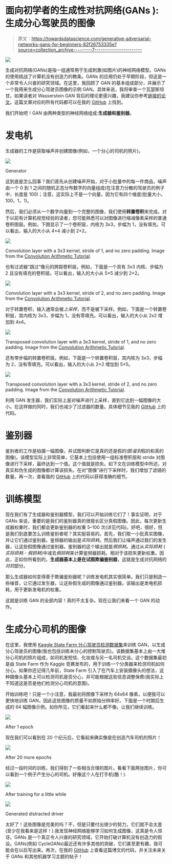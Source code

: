 # 面向初学者的生成性对抗网络(GANs ):生成分心驾驶员的图像

> 原文：<https://towardsdatascience.com/generative-adversarial-networks-gans-for-beginners-82f26753335e?source=collection_archive---------7----------------------->

![](img/943fc54eb9899496a34860e435d30765.png)

生成对抗网络(GANs)是指一组通常用于生成刺激(如图片)的神经网络模型。GANs 的使用挑战了计算机没有创造力的教条。GANs 的应用仍处于早期阶段，但这是一个非常令人兴奋的研究领域。在这里，我回顾了 GAN 的基本组成部分，并展示了一个我用来生成分心驾驶员图像的示例 GAN。具体来说，我将审查一个瓦瑟斯坦甘。如果读者对 Wasserstein GAN 背后的理论更感兴趣，我建议你参考[链接的论文](https://arxiv.org/abs/1701.07875)。这篇文章对应的所有代码都可以在我的 [GitHub](https://github.com/zachmonge/wgan_statefarm) 上找到。

我们开始吧！GAN 由两种类型的神经网络组成:**生成器和鉴别器**。

# 发电机

生成器的工作是获取噪声并创建图像(例如，一个分心的司机的照片)。

![](img/2189327401998ef8431607c466f56329.png)

Generator

这到底是怎么回事？我们首先从创建噪声开始，对于小批量中的每一件商品，噪声由一个 0 到 1 之间的随机正态分布数字的向量组成(在注意力分散的驾驶员的例子中，长度是 100)；注意，这实际上不是一个向量，因为它有四个维度(批量大小，100，1，1)。

然后，我们必须从一个数字向量到一个完整的图像，我们使用**转置卷积**来完成。对于以前有计算机视觉经验的读者，您可能熟悉可以对图像进行缩减像素采样的普通卷积图层。例如，下图显示了一个卷积层，内核为 3x3，步幅为 1，没有填充。可以看出，输入的大小从 4×4 减小到 2×2。

![](img/7ce1a3030d8dcdf019d7bc893b01693b.png)

Convolution layer with a 3x3 kernel, stride of 1, and no zero padding. Image from the [Convolution Arithmetic Tutorial](http://deeplearning.net/software/theano/tutorial/conv_arithmetic.html).

也有过滤器“跳过”像元的跨距卷积层。例如，下面是一个具有 3x3 内核、步幅为 2 且没有填充的卷积层。可以看出，输入的大小从 5×5 减少到 2×2。

![](img/cb9cbef8e7cbeed211bdc58804b830b6.png)

Convolution layer with a 3x3 kernel, stride of 2, and no zero padding. Image from the [Convolution Arithmetic Tutorial](http://deeplearning.net/software/theano/tutorial/conv_arithmetic.html).

对于转置卷积，输入通常会被*上采样*，而不是被下采样。例如，下面是一个转置卷积层，其内核为 3x3，步幅为 1，没有零填充。可以看出，输入的大小从 2x2 增加到 4x4。

![](img/5490987ddd501ee7beda12a2c92b255c.png)

Transposed convolution layer with a 3x3 kernel, stride of 1, and no zero padding. Image from the [Convolution Arithmetic Tutorial](http://deeplearning.net/software/theano/tutorial/conv_arithmetic.html).

还有带步幅的转置卷积层。例如，下面是一个转置卷积层，其内核为 3x3，步幅为 2，没有零填充。可以看出，输入的大小从 2×2 增加到 5×5。

![](img/a29e5933d6138a54d4679148aa6c60fd.png)

Transposed convolution layer with a 3x3 kernel, stride of 2, and no zero padding. Image from the [Convolution Arithmetic Tutorial](http://deeplearning.net/software/theano/tutorial/conv_arithmetic.html).

利用 GAN 发生器，我们实际上是对噪声进行上采样，直到它达到一幅图像的大小。在这样做的同时，我们也减少了过滤器的数量。具体细节见我的 [GitHub](https://github.com/zachmonge/wgan_statefarm) 上的代码。

# 鉴别器

鉴别者的工作是拍摄一幅图像，并试图判断它是真的还是假的(即*鉴别*假的和真的图像)。该模型实际上非常简单，它基本上包括使用一组标准卷积层和 stride 对图像进行下采样，最终达到一个值。这个值就是损失。如下文在训练模型中所述，对真实和伪生成的图像都计算该损失。在对“图像”进行下采样时，我们增加了滤镜的数量。再一次，查看我的 [GitHub](https://github.com/zachmonge/wgan_statefarm) 上的代码以获得准确的细节。

# **训练模型**

现在我们有了生成器和鉴别器模型，我们可以开始训练它们了！事实证明，对于 GANs 来说，重要的是我们的鉴别器真的很擅长区分真假图像。因此，每次更新生成器权重时，我们都会更新鉴别器的权重 5–100 次(详见代码)。好吧，很好，但是我们到底要怎么训练鉴别者呢？其实挺容易的。首先，我们取一小批真实图像，并让它们通过鉴别器。鉴频器的输出是*实际损耗*。然后我们让噪声通过我们的发生器，让这些假图像通过鉴别器。鉴别器的这个输出就是*假损耗*。通过从*实际损耗* ( *实际损耗* - *假损耗*)中减去*假损耗*来计算鉴频器损耗。相对于该损失更新权重。因此，正如你所看到的，**生成器基本上是在试图欺骗鉴别器**，这就是生成对抗网络的*对抗*部分。

那么生成器如何变得善于欺骗鉴别器呢？训练发电机其实很简单。我们只是制造一些噪音，让它通过发生器，让这些假生成的图像通过鉴别器。该输出是发电机损耗，用于更新发电机的权重。

这就是训练 GAN 的全部内容！真的不太复杂。现在让我们来看一个 GAN 的动作。

# 生成分心司机的图像

在这里，我使用 [Kaggle State Farm 分心驾驶员检测数据集](https://www.kaggle.com/c/state-farm-distracted-driver-detection)来训练 GAN，以生成分心驾驶员的图像(我也包括训练未分心的控制驾驶员)。该数据集基本上由一大堆分心司机的照片组成，如司机发短信、化妆或与另一名司机交谈。这个数据集最初是由 State Farm 作为 Kaggle 竞赛发布的，用于训练一个分类器来检测司机如何分心。如果你还记得几年前，State Farm 引入了在汽车上安装摄像头的想法，这种摄像头基本上可以检测司机是否分心，并可能根据这些信息调整保费(我实际上不知道这是否是他们检测分心司机的意图)。

开始训练吧！只是一个小注意，我最初将图像下采样为 64x64 像素，以便我可以更快地训练 GAN，因此这些图像的质量不如原始分辨率好。下面是一个时期后生成的 64 幅图像示例。如你所见，它们看起来什么都不像。让我们继续训练。

![](img/b38eaf37e2a583b5f0a02bb57eaceb7b.png)

After 1 epoch

现在我们可以看到在 20 个纪元后，它看起来确实像是在创造汽车司机的照片！

![](img/818f1e5864c47bd49f117eeb60bc6c1c.png)

After 20 more epochs

经过一段时间的训练，我们得到了一些相当合理的图片。看看下面两张图片，你可以看到一个例子产生分心的司机。好像这个人在打手机(酷！).

![](img/7a324945031402ddd8309d58ff47fedc.png)

After training for a little while

![](img/e43aebab4bdb8286084c6dc5bcbce28f.png)

Generated distracted driver

太好了！这些图像是完美的吗？不，但是只要付出很少的努力，它们就不会太差(至少在我看来是这样！).我发现神经网络能够学习如何生成图像，这真是令人惊讶。GANs 是一个真正令人兴奋的研究领域，它开始打破计算机没有创造力的假设。GANs(例如 CycleGANs)最近还有许多其他的突破，它们甚至更有趣，我可能会在以后写出来。再次，在我的 [GitHub](https://github.com/zachmonge/wgan_statefarm) 上查看这篇博文的代码，并关注未来关于 GANs 和其他机器学习主题的帖子！